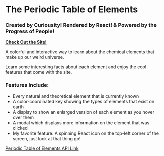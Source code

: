 # The Periodic Table of Elements

### Created by Curiousity! Rendered by React! & Powered by the Progress of People!

**<a href="https://dynamicchemistry.netlify.app" target="_blank">Check Out the Site!</a>**

A colorful and interactive way to learn about the chemical elements that make up our weird universe.

Learn some interesting facts about each element and enjoy the cool features that come with the site.

### Features Include:

- Every natural and theoretical element that is currently known
- A color-coordinated key showing the types of elements that exist on earth
- A display to show an enlarged version of each element as you hover over them
- A modal which displays more information on the element that was clicked
- My favorite feature: A spinning React icon on the top-left corner of the screen, just look at that thing go!

[Periodic Table of Elements API Link](https://kineticzephyr.onrender.com/periodictable/)

<!--
category buttons need to work
screen sizing problem
modal feature upgrade, make it more stylish and more info
need wiki photos for each element
dropdown menu with selections
 -->
